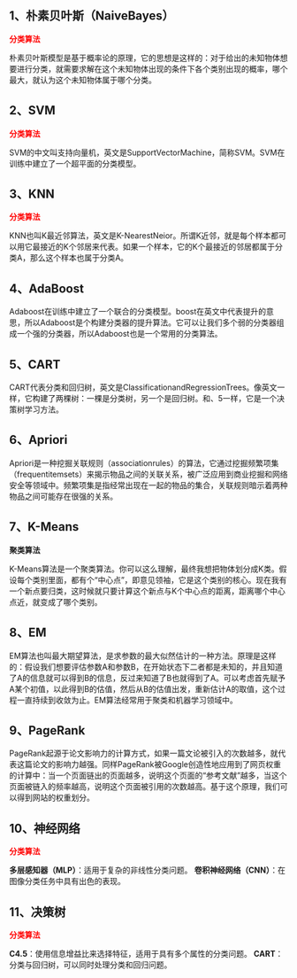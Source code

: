 ## **1、朴素贝叶斯（NaiveBayes）**

<b style='color:red'>分类算法</b>

朴素贝叶斯模型是基于概率论的原理，它的思想是这样的：对于给出的未知物体想要进行分类，就需要求解在这个未知物体出现的条件下各个类别出现的概率，哪个最大，就认为这个未知物体属于哪个分类。

## **2、SVM**

<b style='color:red'>分类算法</b>

SVM的中文叫支持向量机，英文是SupportVectorMachine，简称SVM。SVM在训练中建立了一个超平面的分类模型。

## **3、KNN**

<b style='color:red'>分类算法</b>

KNN也叫K最近邻算法，英文是K-NearestNeior。所谓K近邻，就是每个样本都可以用它最接近的K个邻居来代表。如果一个样本，它的K个最接近的邻居都属于分类A，那么这个样本也属于分类A。

## **4、AdaBoost**

Adaboost在训练中建立了一个联合的分类模型。boost在英文中代表提升的意思，所以Adaboost是个构建分类器的提升算法。它可以让我们多个弱的分类器组成一个强的分类器，所以Adaboost也是一个常用的分类算法。

## **5、CART**

CART代表分类和回归树，英文是ClassificationandRegressionTrees。像英文一样，它构建了两棵树：一棵是分类树，另一个是回归树。和、5一样，它是一个决策树学习方法。

## **6、Apriori**

Apriori是一种挖掘关联规则（associationrules）的算法，它通过挖掘频繁项集（frequentitemsets）来揭示物品之间的关联关系，被广泛应用到商业挖掘和网络安全等领域中。频繁项集是指经常出现在一起的物品的集合，关联规则暗示着两种物品之间可能存在很强的关系。

## **7、K-Means**

**聚类算法**

K-Means算法是一个聚类算法。你可以这么理解，最终我想把物体划分成K类。假设每个类别里面，都有个“中心点”，即意见领袖，它是这个类别的核心。现在我有一个新点要归类，这时候就只要计算这个新点与K个中心点的距离，距离哪个中心点近，就变成了哪个类别。

## **8、EM**

EM算法也叫最大期望算法，是求参数的最大似然估计的一种方法。原理是这样的：假设我们想要评估参数A和参数B，在开始状态下二者都是未知的，并且知道了A的信息就可以得到B的信息，反过来知道了B也就得到了A。可以考虑首先赋予A某个初值，以此得到B的估值，然后从B的估值出发，重新估计A的取值，这个过程一直持续到收敛为止。EM算法经常用于聚类和机器学习领域中。

## **9、PageRank**

PageRank起源于论文影响力的计算方式，如果一篇文论被引入的次数越多，就代表这篇论文的影响力越强。同样PageRank被Google创造性地应用到了网页权重的计算中：当一个页面链出的页面越多，说明这个页面的“参考文献”越多，当这个页面被链入的频率越高，说明这个页面被引用的次数越高。基于这个原理，我们可以得到网站的权重划分。

## **10、神经网络**

<b style='color:red'>分类算法</b>

**多层感知器（MLP）**：适用于复杂的非线性分类问题。
**卷积神经网络（CNN）**：在图像分类任务中具有出色的表现。


## 11、决策树

<b style='color:red'>分类算法</b>

**C4.5**：使用信息增益比来选择特征，适用于具有多个属性的分类问题。
**CART**：分类与回归树，可以同时处理分类和回归问题。


